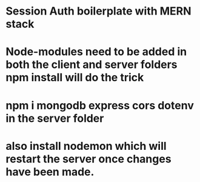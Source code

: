 # Session Auth boilerplate with MERN stack

# Node-modules need to be added in both the client and server folders npm install will do the trick

# npm i mongodb express cors dotenv in the server folder

# also install nodemon which will restart the server once changes have been made.

